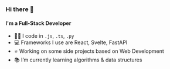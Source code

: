 ### Hi there 👋

#### I'm a Full-Stack Developer 

- 👨‍💻 I code in `.js`, `.ts`, `.py`
- 💻 Frameworks I use are React, Svelte, FastAPI
- ⭐️ Working on some side projects based on Web Development
- 📚 I’m currently learning algorithms & data structures
